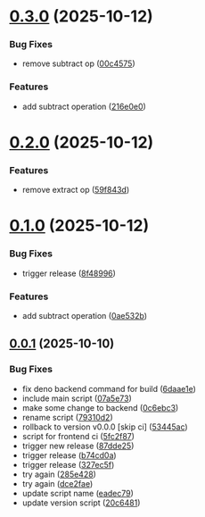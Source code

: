 # [0.3.0](https://github.com/ignatij/deno-monorepo-poc/compare/v0.2.0-front...v0.3.0-front) (2025-10-12)


### Bug Fixes

* remove subtract op ([00c4575](https://github.com/ignatij/deno-monorepo-poc/commit/00c4575534e2f954e2baaf31da859fb5d9044275))


### Features

* add subtract operation ([216e0e0](https://github.com/ignatij/deno-monorepo-poc/commit/216e0e09a450e4a121a45acd4268aefa46847bfb))

# [0.2.0](https://github.com/ignatij/deno-monorepo-poc/compare/v0.1.0-front...v0.2.0-front) (2025-10-12)


### Features

* remove extract op ([59f843d](https://github.com/ignatij/deno-monorepo-poc/commit/59f843d3152eb0f88a28278b500a7f470bd7e37e))

# [0.1.0](https://github.com/ignatij/deno-monorepo-poc/compare/v0.0.1-front...v0.1.0-front) (2025-10-12)


### Bug Fixes

* trigger release ([8f48996](https://github.com/ignatij/deno-monorepo-poc/commit/8f48996e49a79d8c310bcc9aa5405b3fb15a5e4a))


### Features

* add subtract operation ([0ae532b](https://github.com/ignatij/deno-monorepo-poc/commit/0ae532be6bea9782d2b3e136386214218aef952a))

## [0.0.1](https://github.com/ignatij/deno-monorepo-poc/compare/v0.0.0-front...v0.0.1-front) (2025-10-10)


### Bug Fixes

* fix deno backend command for build ([6daae1e](https://github.com/ignatij/deno-monorepo-poc/commit/6daae1e80435415d7a7e7f141410bb6c1a04c04f))
* include main script ([07a5e73](https://github.com/ignatij/deno-monorepo-poc/commit/07a5e73e4ed85824bfa0045a6eb7d9ebb2a1513f))
* make some change to backend ([0c6ebc3](https://github.com/ignatij/deno-monorepo-poc/commit/0c6ebc3792d2e78c6f62459e022f15afd06bf845))
* rename script ([79310d2](https://github.com/ignatij/deno-monorepo-poc/commit/79310d2aa335a70d0db66249a4a00cf4b586423c))
* rollback to version v0.0.0 [skip ci] ([53445ac](https://github.com/ignatij/deno-monorepo-poc/commit/53445ac59fd077ecf6313ea1145c145dd9633253))
* script for frontend ci ([5fc2f87](https://github.com/ignatij/deno-monorepo-poc/commit/5fc2f871f23e74874cbf008954d4e1c1eec8ae72))
* trigger new release ([87dde25](https://github.com/ignatij/deno-monorepo-poc/commit/87dde256dc056130efc022429660ba72c424f054))
* trigger release ([b74cd0a](https://github.com/ignatij/deno-monorepo-poc/commit/b74cd0a5857bbca32f461733362141932809785e))
* trigger release ([327ec5f](https://github.com/ignatij/deno-monorepo-poc/commit/327ec5f43c16cc08996a9a202ce8ff8733ef819c))
* try again ([285e428](https://github.com/ignatij/deno-monorepo-poc/commit/285e4282a17337807ad367cd91b2f3084f9dcd08))
* try again ([dce2fae](https://github.com/ignatij/deno-monorepo-poc/commit/dce2fae025c3e9267eaec60f3285941d2a5913db))
* update script name ([eadec79](https://github.com/ignatij/deno-monorepo-poc/commit/eadec7905ccc90dde9c83b5569e441df1b761cef))
* update version script ([20c6481](https://github.com/ignatij/deno-monorepo-poc/commit/20c6481790aea6d13226dfc0e5f6aca0eafa655a))
